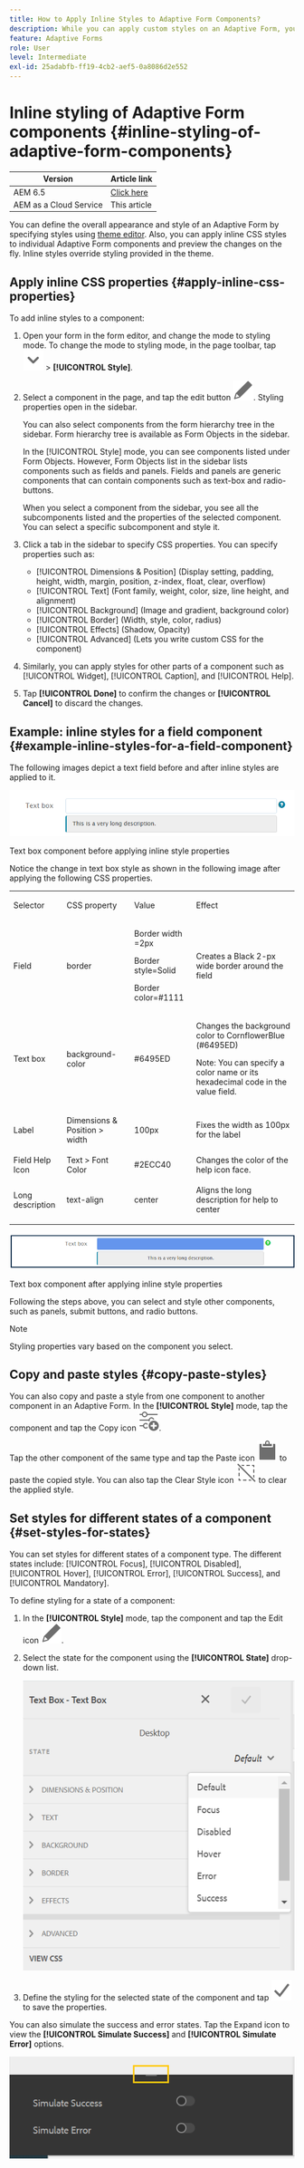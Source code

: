```yaml
---
title: How to Apply Inline Styles to Adaptive Form Components?
description: While you can apply custom styles on an Adaptive Form, you can also apply inline CSS properties on individual components of an Adaptive Form. Learn how to apply inline styles to Adaptive Form components. Dig deeper using an example to apply inline style to a text field component.
feature: Adaptive Forms
role: User
level: Intermediate
exl-id: 25adabfb-ff19-4cb2-aef5-0a8086d2e552
---
```

# Inline styling of Adaptive Form components {#inline-styling-of-adaptive-form-components}

| Version | Article link |
| -------- | ---------------------------- |
| AEM 6.5  |    [Click here](https://experienceleague.adobe.com/docs/experience-manager-65/forms/adaptive-forms-basic-authoring/inline-style-adaptive-forms.html?lang=en)                  |
| AEM as a Cloud Service     | This article 


You can define the overall appearance and style of an Adaptive Form by specifying styles using [theme editor](themes.md). Also, you can apply inline CSS styles to individual Adaptive Form components and preview the changes on the fly. Inline styles override styling provided in the theme.

## Apply inline CSS properties {#apply-inline-css-properties}

To add inline styles to a component:

1. Open your form in the form editor, and change the mode to styling mode. To change the mode to styling mode, in the page toolbar, tap ![canvas-drop-down](assets/Smock_ChevronDown.svg) &gt; **[!UICONTROL Style]**.
1. Select a component in the page, and tap the edit button ![edit-button](assets/edit.svg). Styling properties open in the sidebar.

   You can also select components from the form hierarchy tree in the sidebar. Form hierarchy tree is available as Form Objects in the sidebar.

   In the [!UICONTROL Style] mode, you can see components listed under Form Objects. However, Form Objects list in the sidebar lists components such as fields and panels. Fields and panels are generic components that can contain components such as text-box and radio-buttons.

   When you select a component from the sidebar, you see all the subcomponents listed and the properties of the selected component. You can select a specific subcomponent and style it.

1. Click a tab in the sidebar to specify CSS properties. You can specify properties such as:

    * [!UICONTROL Dimensions & Position] (Display setting, padding, height, width, margin, position, z-index, float, clear, overflow)
    * [!UICONTROL Text] (Font family, weight, color, size, line height, and alignment)
    * [!UICONTROL Background] (Image and gradient, background color)
    * [!UICONTROL Border] (Width, style, color, radius)
    * [!UICONTROL Effects] (Shadow, Opacity)
    * [!UICONTROL Advanced] (Lets you write custom CSS for the component)

1. Similarly, you can apply styles for other parts of a component such as [!UICONTROL Widget], [!UICONTROL Caption], and [!UICONTROL Help].
1. Tap **[!UICONTROL Done]** to confirm the changes or **[!UICONTROL Cancel]** to discard the changes.

## Example: inline styles for a field component {#example-inline-styles-for-a-field-component}

The following images depict a text field before and after inline styles are applied to it.

![Text box component before inline styling is applied](assets/no-style.png)

Text box component before applying inline style properties

Notice the change in text box style as shown in the following image after applying the following CSS properties.

<table>
 <tbody>
  <tr>
   <td><p>Selector</p> </td>
   <td><p>CSS property</p> </td>
   <td><p>Value</p> </td>
   <td><p>Effect</p> </td>
  </tr>
  <tr>
   <td><p>Field</p> </td>
   <td><p>border</p> </td>
   <td><p>Border width =2px</p> <p>Border style=Solid</p> <p>Border color=#1111</p> </td>
   <td><p>Creates a Black 2-px wide border around the field</p> </td>
  </tr>
  <tr>
   <td><p>Text box</p> </td>
   <td><p>background-color</p> </td>
   <td><p>#6495ED</p> </td>
   <td><p>Changes the background color to CornflowerBlue (#6495ED)</p> <p>Note: You can specify a color name or its hexadecimal code in the value field.</p> </td>
  </tr>
  <tr>
   <td><p>Label</p> </td>
   <td><p>Dimensions &amp; Position &gt; width</p> </td>
   <td><p>100px</p> </td>
   <td><p>Fixes the width as 100px for the label</p> </td>
  </tr>
  <tr>
   <td>Field Help Icon</td>
   <td>Text &gt; Font Color</td>
   <td>#2ECC40</td>
   <td>Changes the color of the help icon face.</td>
  </tr>
  <tr>
   <td><p>Long description</p> </td>
   <td><p>text-align</p> </td>
   <td><p>center</p> </td>
   <td><p>Aligns the long description for help to center</p> </td>
  </tr>
 </tbody>
</table>

![Text box style after inline styling is applied](assets/applied-style.png)

Text box component after applying inline style properties

Following the steps above, you can select and style other components, such as panels, submit buttons, and radio buttons.

>[!NOTE]
>
>Styling properties vary based on the component you select.

## Copy and paste styles {#copy-paste-styles}

You can also copy and paste a style from one component to another component in an Adaptive Form. In the **[!UICONTROL Style]** mode, tap the component and tap the Copy icon ![Copy](assets/property-copy-icon.svg).

Tap the other component of the same type and tap the Paste icon ![Copy](assets/Smock_Paste_18_N.svg) to paste the copied style. You can also tap the Clear Style icon ![Copy](assets/clear-style-icon.svg) to clear the applied style.

## Set styles for different states of a component {#set-styles-for-states}

You can set styles for different states of a component type. The different states include: [!UICONTROL Focus], [!UICONTROL Disabled], [!UICONTROL Hover], [!UICONTROL Error], [!UICONTROL Success], and [!UICONTROL Mandatory].

To define styling for a state of a component:

1. In the **[!UICONTROL Style]** mode, tap the component and tap the Edit icon ![Edit](assets/Smock_Edit_18_N.svg).

1. Select the state for the component using the **[!UICONTROL State]** drop-down list.

   ![Select state](assets/select-state.png)

1. Define the styling for the selected state of the component and tap ![Save](assets/save_icon.svg) to save the properties.

You can also simulate the success and error states. Tap the Expand icon to view the **[!UICONTROL Simulate Success]** and **[!UICONTROL Simulate Error]** options.

![Simulate states](assets/simulate-states.png)
